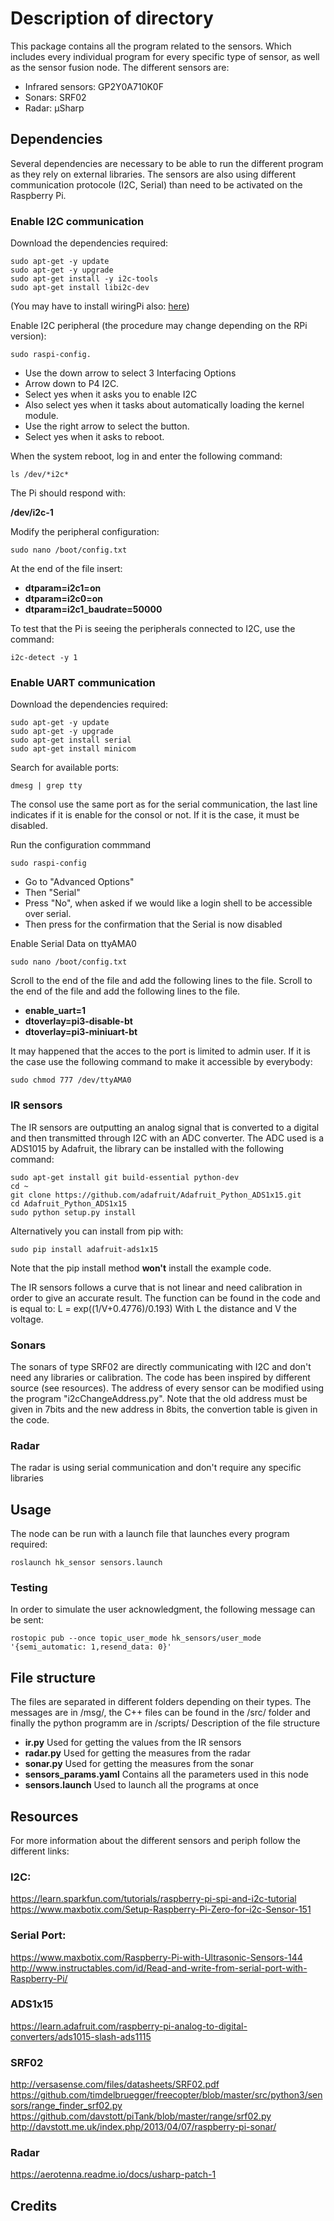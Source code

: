 # Description of directory
This package contains all the program related to the sensors. Which includes every individual program for every specific type of sensor, as well as the sensor fusion node. 
The different sensors are:
 - Infrared sensors: GP2Y0A710K0F
 - Sonars: SRF02
 - Radar: μSharp


## Dependencies
Several dependencies are necessary to be able to run the different program as they rely on external libraries.
The sensors are also using different communication protocole (I2C, Serial) than need to be activated on the Raspberry Pi.

### Enable I2C communication
Download the dependencies required:

	sudo apt-get -y update
	sudo apt-get -y upgrade
	sudo apt-get install -y i2c-tools
	sudo apt-get install libi2c-dev
	
(You may have to install wiringPi also: [here](https://projects.drogon.net/raspberry-pi/wiringpi/download-and-install/))

Enable I2C peripheral (the procedure may change depending on the RPi version):

    sudo raspi-config.
    
- Use the down arrow to select 3 Interfacing Options
- Arrow down to P4 I2C.
- Select yes when it asks you to enable I2C
- Also select yes when it tasks about automatically loading the kernel module.
- Use the right arrow to select the <Finish> button.
- Select yes when it asks to reboot.

When the system reboot, log in and enter the following command:

    ls /dev/*i2c*
The Pi should respond with:

**/dev/i2c-1**

Modify the peripheral configuration:

    sudo nano /boot/config.txt
At the end of the file insert: 

- **dtparam=i2c1=on**
- **dtparam=i2c0=on**
- **dtparam=i2c1_baudrate=50000**

To test that the Pi is seeing the peripherals connected to I2C, use the command:

    i2c-detect -y 1
	
	
### Enable UART communication
Download the dependencies required:
	
    sudo apt-get -y update
	sudo apt-get -y upgrade
	sudo apt-get install serial
	sudo apt-get install minicom
	
Search for available ports:

    dmesg | grep tty

The consol use the same port as for the serial communication, the last line indicates if it is enable for the consol or not. If it is the case, it must be disabled.

Run the configuration commmand

    sudo raspi-config
	
- Go to "Advanced Options"
- Then "Serial"
- Press "No", when asked if we would like a login shell to be accessible over serial.
- Then press <Ok> for the confirmation that the Serial is now disabled
	
Enable Serial Data on ttyAMA0

    sudo nano /boot/config.txt

Scroll to the end of the file and add the following lines to the file. Scroll to the end of the file and add the following lines to the file.
- **enable_uart=1**
- **dtoverlay=pi3-disable-bt**
- **dtoverlay=pi3-miniuart-bt**

It may happened that the acces to the port is limited to admin user. If it is the case use the following command to make it accessible by everybody:
 
    sudo chmod 777 /dev/ttyAMA0

 
### IR sensors 
The IR sensors are outputting an analog signal that is converted to a digital and then transmitted through I2C with an ADC converter.
The ADC used is a ADS1015 by Adafruit, the library can be installed with the following command:

    sudo apt-get install git build-essential python-dev
    cd ~
    git clone https://github.com/adafruit/Adafruit_Python_ADS1x15.git
    cd Adafruit_Python_ADS1x15
    sudo python setup.py install

Alternatively you can install from pip with:

    sudo pip install adafruit-ads1x15

Note that the pip install method **won't** install the example code.
 
The IR sensors follows a curve that is not linear and need calibration in order to give an accurate result. The function can be found in the code and is equal to:
	L = exp((1/V+0.4776)/0.193)
	With L the distance and V the voltage.

	
### Sonars
The sonars of type SRF02 are directly communicating with I2C and don't need any libraries or calibration. The code has been inspired by different source (see resources).
The address of every sensor can be modified using the program "i2cChangeAddress.py".
Note that the old address must be given in 7bits and the new address in 8bits, the convertion table is given in the code.

 
### Radar
The radar is using serial communication and don't require any specific libraries 
 
## Usage
The node can be run with a launch file that launches every program required:

    roslaunch hk_sensor sensors.launch

### Testing
In order to simulate the user acknowledgment, the following message can be sent:

    rostopic pub --once topic_user_mode hk_sensors/user_mode '{semi_automatic: 1,resend_data: 0}'


## File structure
The files are separated in different folders depending on their types. The messages are in /msg/, the C++ files can be found in the /src/ folder and finally the python programm are in /scripts/
Description of the file structure
 - **ir.py** Used for getting the values from the IR sensors 
 - **radar.py** Used for getting the measures from the radar
 - **sonar.py** Used for getting the measures from the sonar
 - **sensors_params.yaml** Contains all the parameters used in this node
 - **sensors.launch** Used to launch all the programs at once

## Resources
For more information about the different sensors and periph follow the different links:
### I2C:
https://learn.sparkfun.com/tutorials/raspberry-pi-spi-and-i2c-tutorial
https://www.maxbotix.com/Setup-Raspberry-Pi-Zero-for-i2c-Sensor-151

### Serial Port:
https://www.maxbotix.com/Raspberry-Pi-with-Ultrasonic-Sensors-144
http://www.instructables.com/id/Read-and-write-from-serial-port-with-Raspberry-Pi/

### ADS1x15
https://learn.adafruit.com/raspberry-pi-analog-to-digital-converters/ads1015-slash-ads1115

### SRF02
http://versasense.com/files/datasheets/SRF02.pdf
https://github.com/timdelbruegger/freecopter/blob/master/src/python3/sensors/range_finder_srf02.py
https://github.com/davstott/piTank/blob/master/range/srf02.py
http://davstott.me.uk/index.php/2013/04/07/raspberry-pi-sonar/

### Radar
https://aerotenna.readme.io/docs/usharp-patch-1


## Credits

